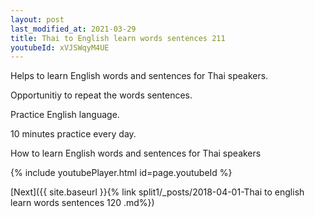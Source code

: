 ```yaml
---
layout: post
last_modified_at: 2021-03-29
title: Thai to English learn words sentences 211 
youtubeId: xVJSWqyM4UE
---
```

 
 
Helps to learn English words and sentences for Thai speakers.

Opportunitiy to repeat the words sentences. 

Practice English language. 
 
10 minutes practice every day. 
 
How to learn English words and sentences for Thai speakers 
 
{% include youtubePlayer.html id=page.youtubeId %}
 
 
[Next]({{ site.baseurl }}{% link  split1/_posts/2018-04-01-Thai to english learn words sentences 120 .md%})
 
